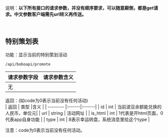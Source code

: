 说明：**以下所有接口的请求参数，并没有顺序要求，可以随意颠倒，都是get请求。中文参数客户端需先url转义再传送。**


<br> 

## 特别策划表

功能：显示当前的特别策划活动
~~~
/api/boboapi/promote
~~~
| 请求参数字段        | 请求参数含义  |
| -------- |:------|
|无         |  |


返回：(如code为0表示当前没有任何活动)   
| 返回        | 类型 |含义  |
| -------- |:------|:------|
| id     | int  |  当前波豆余额能兑换的人民币，单位元|
| url     | string    | 活动网址 |
| is_html  | int  | 1代表是开html页面，0代表app自身功能 |
| type | int | 8表示幸运转盘，系统消息里给这个type |

注意：code为0表示当前没有任何活动。






